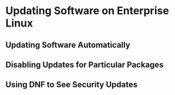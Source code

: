 <!--
SPDX-FileCopyrightText: 2023,2024 Oracle and/or its affiliates.
SPDX-License-Identifier: CC-BY-SA-4.0
-->
# Updating Software on Enterprise Linux

## Updating Software Automatically

## Disabling Updates for Particular Packages

## Using DNF to See Security Updates

